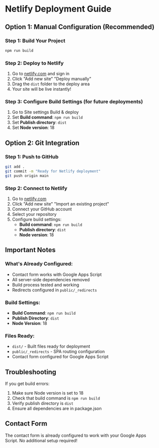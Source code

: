 ﻿# Netlify Deployment Guide

## Option 1: Manual Configuration (Recommended)

### Step 1: Build Your Project
```bash
npm run build
```

### Step 2: Deploy to Netlify
1. Go to [netlify.com](https://netlify.com) and sign in
2. Click "Add new site"  "Deploy manually"
3. Drag the `dist` folder to the deploy area
4. Your site will be live instantly!

### Step 3: Configure Build Settings (for future deployments)
1. Go to Site settings  Build & deploy
2. Set **Build command**: `npm run build`
3. Set **Publish directory**: `dist`
4. Set **Node version**: 18

## Option 2: Git Integration

### Step 1: Push to GitHub
```bash
git add .
git commit -m "Ready for Netlify deployment"
git push origin main
```

### Step 2: Connect to Netlify
1. Go to [netlify.com](https://netlify.com)
2. Click "Add new site"  "Import an existing project"
3. Connect your GitHub account
4. Select your repository
5. Configure build settings:
   - **Build command**: `npm run build`
   - **Publish directory**: `dist`
   - **Node version**: 18

## Important Notes

###  What's Already Configured:
- Contact form works with Google Apps Script
- All server-side dependencies removed
- Build process tested and working
- Redirects configured in `public/_redirects`

###  Build Settings:
- **Build Command**: `npm run build`
- **Publish Directory**: `dist`
- **Node Version**: 18

###  Files Ready:
- `dist/` - Built files ready for deployment
- `public/_redirects` - SPA routing configuration
- Contact form configured for Google Apps Script

## Troubleshooting

If you get build errors:
1. Make sure Node version is set to 18
2. Check that build command is `npm run build`
3. Verify publish directory is `dist`
4. Ensure all dependencies are in package.json

## Contact Form
The contact form is already configured to work with your Google Apps Script.
No additional setup required!
